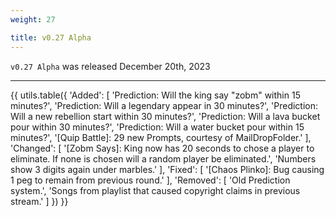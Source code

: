 ```yaml
---
weight: 27

title: v0.27 Alpha
---
```


`v0.27 Alpha` was released December 20th, 2023

----

{{ utils.table({
    'Added': [
        'Prediction&#58; Will the king say "zobm" within 15 minutes?',
        'Prediction&#58; Will a legendary appear in 30 minutes?',
        'Prediction&#58; Will a new rebellion start within 30 minutes?',
        'Prediction&#58; Will a lava bucket pour within 30 minutes?',
        'Prediction&#58; Will a water bucket pour within 15 minutes?',
        '[Quip Battle]: 29 new Prompts, courtesy of MailDropFolder.'
    ],
    'Changed': [
        '[Zobm Says]: King now has 20 seconds to chose a player to eliminate. If none is chosen will a random player be eliminated.',
        'Numbers show 3 digits again under marbles.'
    ],
    'Fixed': [
        '[Chaos Plinko]: Bug causing 1 peg to remain from previous round.'
    ],
    'Removed': [
        'Old Prediction system.',
        'Songs from playlist that caused copyright claims in previous stream.'
    ]
}) }}